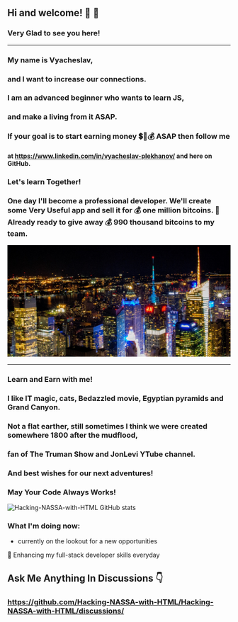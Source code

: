 ## Hi and welcome! 👋 :sparkling_heart:
### Very Glad to see you here!
---

### My name is Vyacheslav, 

### and I want to increase our connections. 

### I am an advanced beginner who wants to learn JS, 

### and make a living from it ASAP.  

### If your goal is to start earning money 💲💸💰 ASAP then follow me 

#### at https://www.linkedin.com/in/vyacheslav-plekhanov/ and here on GitHub.

### Let's learn Together!

### One day I'll become a professional developer. We'll create some Very Useful app and sell it for 💰 one million bitcoins. 🚀 Already ready to give away 💰 990 thousand bitcoins to my team.

<!-- ![BG image for my page](https://github.com/Hacking-NASSA-with-HTML/Hacking-NASSA-with-HTML/blob/main/bg.jpg) -->
<!-- [![Netlify Status](https://api.netlify.com/api/v1/badges/4e0e66c9-c063-46ca-846e-003ad7fd56fa/deploy-status)](https://lucinda-news.netlify.app) -->
[![BG image for my page](https://github.com/Hacking-NASSA-with-HTML/Hacking-NASSA-with-HTML/blob/main/bg.jpg)](https://skyline.github.com/hacking-nassa-with-html/2022)


<!--
**Hacking-NASSA-with-HTML/Hacking-NASSA-with-HTML** is a ✨ _special_ ✨ repository because its `README.md` (this file) appears on your GitHub profile.

Here are some ideas to get you started:

- 🔭 I’m currently working on ...
- 🌱 I’m currently learning ...
- 👯 I’m looking to collaborate on ...
- 🤔 I’m looking for help with ...
- 💬 Ask me about ...
- 📫 How to reach me: ...
- 😄 Pronouns: ...
- ⚡ Fun fact: ...
-->
---

### Learn and Earn with me! 

### I like IT magic, cats, Bedazzled movie, Egyptian pyramids and Grand Canyon. 

### Not a flat earther, still sometimes I think we were created somewhere 1800 after the mudflood, 

### fan of The Truman Show and JonLevi YTube channel.

### And best wishes for our next adventures!

### May Your Code Always Works!

![Hacking-NASSA-with-HTML GitHub stats](https://github-readme-stats.vercel.app/api?username=Hacking-NASSA-with-HTML&count_private=true&theme=dark&show_icons=true&bg_color=F6F8FA0F&title_color=00DB49&text_color=8A8FA0&icon_color=FFBC00&border_color=AFB8C175)

### What I'm doing now:

- currently on the lookout for a new opportunities

🌱 Enhancing my full-stack developer skills everyday

## Ask Me Anything In Discussions :point_down:
### https://github.com/Hacking-NASSA-with-HTML/Hacking-NASSA-with-HTML/discussions/

